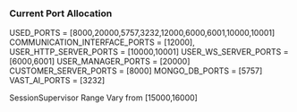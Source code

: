 ### Current Port Allocation
USED_PORTS = [8000,20000,5757,3232,12000,6000,6001,10000,10001]
COMMUNICATION_INTERFACE_PORTS = [12000],
USER_HTTP_SERVER_PORTS = [10000,10001]
USER_WS_SERVER_PORTS = [6000,6001]
USER_MANAGER_PORTS = [20000]
CUSTOMER_SERVER_PORTS = [8000]
MONGO_DB_PORTS = [5757]
VAST_AI_PORTS = [3232]

SessionSupervisor Range Vary from [15000,16000]